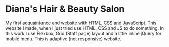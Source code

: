 # Diana's Hair & Beauty Salon
My first acquaintance and website with HTML, CSS and JavaScript.
This website I made, when I just tried use HTML, CSS and JS to do something. 
In this work I use Flexbox, Grid (Staff page) layout and a little inline jQuery for mobile menu. This is adaptive (not responsive) website.
